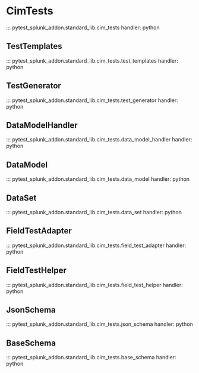 # CimTests

::: pytest_splunk_addon.standard_lib.cim_tests
    handler: python

## TestTemplates

::: pytest_splunk_addon.standard_lib.cim_tests.test_templates
    handler: python


## TestGenerator

::: pytest_splunk_addon.standard_lib.cim_tests.test_generator
    handler: python


## DataModelHandler

::: pytest_splunk_addon.standard_lib.cim_tests.data_model_handler
    handler: python


## DataModel

::: pytest_splunk_addon.standard_lib.cim_tests.data_model
    handler: python


## DataSet

::: pytest_splunk_addon.standard_lib.cim_tests.data_set
    handler: python


## FieldTestAdapter

::: pytest_splunk_addon.standard_lib.cim_tests.field_test_adapter
    handler: python


## FieldTestHelper

::: pytest_splunk_addon.standard_lib.cim_tests.field_test_helper
    handler: python


## JsonSchema

::: pytest_splunk_addon.standard_lib.cim_tests.json_schema
    handler: python


## BaseSchema

::: pytest_splunk_addon.standard_lib.cim_tests.base_schema
    handler: python
